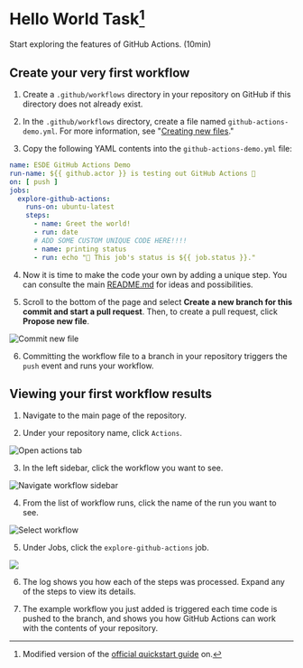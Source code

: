 # Hello World Task[^source]

Start exploring the features of GitHub Actions. (10min)

## Create your very first workflow

1. Create a `.github/workflows` directory in your repository on GitHub if this directory does not already exist.

2. In the `.github/workflows` directory, create a file named `github-actions-demo.yml`. For more information, see "[Creating new files](https://docs.github.com/en/repositories/working-with-files/managing-files/creating-new-files)."

3. Copy the following YAML contents into the `github-actions-demo.yml` file:

```yml
name: ESDE GitHub Actions Demo
run-name: ${{ github.actor }} is testing out GitHub Actions 🚀
on: [ push ]
jobs:
  explore-github-actions:
    runs-on: ubuntu-latest
    steps:
      - name: Greet the world!
      - run: date
      # ADD SOME CUSTOM UNIQUE CODE HERE!!!!
      - name: printing status
      - run: echo "🍏 This job's status is ${{ job.status }}."
```

4. Now it is time to make the code your own by adding a unique step. You can consulte the main [README.md](https://github.com/sebivenlo/esde-2022-gh-actions/blob/main/README.md) for ideas and possibilities.

5. Scroll to the bottom of the page and select **Create a new branch for this commit and start a pull request**. Then, to create a pull request, click **Propose new file**.

![Commit new file](https://docs.github.com/assets/cb-67235/images/help/repository/actions-quickstart-commit-new-file.png)

6. Committing the workflow file to a branch in your repository triggers the `push` event and runs your workflow.

## Viewing your first workflow results

1. Navigate to the main page of the repository.

2. Under your repository name, click `Actions`.

![Open actions tab](https://docs.github.com/assets/cb-13492/images/help/repository/actions-tab.png)

3. In the left sidebar, click the workflow you want to see.

![Navigate workflow sidebar](https://docs.github.com/assets/cb-55861/images/help/repository/actions-quickstart-workflow-sidebar.png)

4. From the list of workflow runs, click the name of the run you want to see.

![Select workflow](https://docs.github.com/assets/cb-57054/images/help/repository/actions-quickstart-run-name.png)

5. Under Jobs, click the `explore-github-actions` job.

![](https://docs.github.com/assets/cb-46973/images/help/repository/actions-quickstart-job.png)

6. The log shows you how each of the steps was processed. Expand any of the steps to view its details.

7. The example workflow you just added is triggered each time code is pushed to the branch, and shows you how GitHub Actions can work with the contents of your repository.

[^source]: Modified version of the [official quickstart guide](https://docs.github.com/en/actions/quickstart) on.